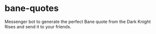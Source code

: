 # bane-quotes
Messenger bot to generate the perfect Bane quote from the Dark Knight Rises and send it to your friends. 
